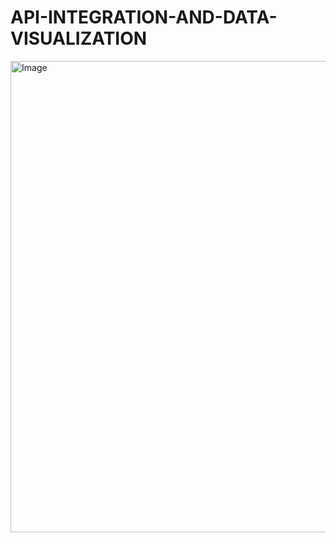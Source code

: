 # API-INTEGRATION-AND-DATA-VISUALIZATION














<img width="1536" height="754" alt="Image" src="https://github.com/user-attachments/assets/2492eded-4c8b-412c-8207-1c872ab5be50" />
